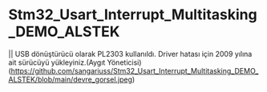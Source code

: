 # Stm32_Usart_Interrupt_Multitasking_DEMO_ALSTEK
|| USB dönüştürücü olarak PL2303 kullanıldı. Driver hatası için 2009 yılına ait sürücüyü yükleyiniz.(Aygıt Yöneticisi)
(https://github.com/sangariuss/Stm32_Usart_Interrupt_Multitasking_DEMO_ALSTEK/blob/main/devre_gorsel.jpeg)
